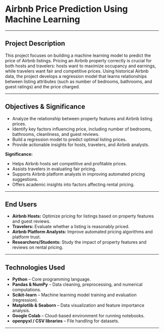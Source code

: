 # Airbnb Price Prediction Using Machine Learning

---

## **Project Description**
This project focuses on building a machine learning model to predict the price of Airbnb listings. Pricing an Airbnb property correctly is crucial for both hosts and travelers: hosts want to maximize occupancy and earnings, while travelers want fair and competitive prices. Using historical Airbnb data, the project develops a regression model that learns relationships between listing attributes (such as number of bedrooms, bathrooms, and guest ratings) and the price charged.

---

## **Objectives & Significance**
- Analyze the relationship between property features and Airbnb listing prices.  
- Identify key factors influencing price, including number of bedrooms, bathrooms, cleanliness, and guest reviews.  
- Build a regression model to predict optimal listing prices.  
- Provide actionable insights for hosts, travelers, and Airbnb analysts.  

**Significance:**  
- Helps Airbnb hosts set competitive and profitable prices.  
- Assists travelers in evaluating fair pricing.  
- Supports Airbnb platform analysts in improving automated pricing suggestions.  
- Offers academic insights into factors affecting rental pricing.

---

## **End Users**
- **Airbnb Hosts:** Optimize pricing for listings based on property features and guest reviews.  
- **Travelers:** Evaluate whether a listing is reasonably priced.  
- **Airbnb Platform Analysts:** Improve automated pricing algorithms and platform trust.  
- **Researchers/Students:** Study the impact of property features and reviews on rental pricing.

---

## **Technologies Used**
- **Python** – Core programming language.  
- **Pandas & NumPy** – Data cleaning, preprocessing, and numerical computations.  
- **Scikit-learn** – Machine learning model training and evaluation (regression).  
- **Matplotlib & Seaborn** – Data visualization and feature importance analysis.  
- **Google Colab** – Cloud-based environment for running notebooks.  
- **openpyxl / CSV libraries** – File handling for datasets.

---
